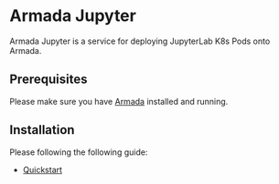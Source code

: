 # Armada Jupyter

Armada Jupyter is a service for deploying JupyterLab K8s Pods onto Armada.

## Prerequisites

Please make sure you have [Armada](https://github.com/G-Research/armada) installed and running.

## Installation

Please following the following guide:

- [Quickstart](./docs/quickstart.md)